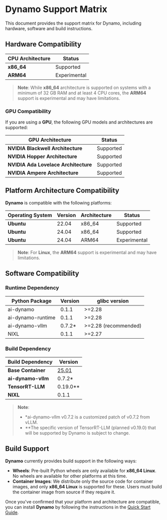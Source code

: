 # Dynamo Support Matrix

This document provides the support matrix for Dynamo, including hardware, software and build instructions.

## Hardware Compatibility


| **CPU Architecture**  | **Status**    |
|-----------------------|---------------|
| **x86_64**            | Supported     |
| **ARM64**             | Experimental  |

> **Note**: While **x86_64** architecture is supported on systems with a minimum of 32 GB RAM and at least 4 CPU cores, the **ARM64** support is experimental and may have limitations.

### GPU Compatibility

If you are using a **GPU**, the following GPU models and architectures are supported:

| **GPU Architecture**                | **Status**    |
|-------------------------------------|---------------|
| **NVIDIA Blackwell Architecture**   | Supported     |
| **NVIDIA Hopper Architecture**      | Supported     |
| **NVIDIA Ada Lovelace Architecture**| Supported     |
| **NVIDIA Ampere Architecture**      | Supported     |

## Platform Architecture Compatibility

**Dynamo** is compatible with the following platforms:

| **Operating System** | **Version** | **Architecture** | **Status**   |
|----------------------|-------------|------------------|--------------|
| **Ubuntu**           | 22.04       | x86_64           | Supported    |
| **Ubuntu**           | 24.04       | x86_64           | Supported    |
| **Ubuntu**           | 24.04       | ARM64            | Experimental |

> **Note**: For **Linux**, the **ARM64** support is experimental and may have limitations.

## Software Compatibility
### Runtime Dependency
| **Python Package** | **Version** | glibc version        |
|--------------------|-------------|----------------------|
| ai-dynamo          |    0.1.1    |     >=2.28           |
| ai-dynamo-runtime  |    0.1.1    |     >=2.28           |
| ai-dynamo-vllm     |    0.7.2*   | >=2.28 (recommended) |
| NIXL               |    0.1.1    |     >=2.27           |

### Build Dependency
| **Build Dependency** | **Version** |
|----------------------|-------------|
| **Base Container**   |    [25.01](https://hub.docker.com/layers/nvidia/cuda/12.8.1-runtime-ubuntu24.04/images/sha256-828c4d878adcaa4265d80c95d8ec877149b49bb2419a4cf3bb6aa889bbb7ca2e)    |
| **ai-dynamo-vllm**   |    0.7.2*   |
| **TensorRT-LLM**     |    0.19.0** |
| **NIXL**             |    0.1.1    |

> **Note**:
> - *ai-dynamo-vllm v0.7.2 is a customized patch of v0.7.2 from vLLM.
> - **The specific version of TensorRT-LLM (planned v0.19.0) that will be supported by Dynamo is subject to change.


## Build Support
**Dynamo** currently provides build support in the following ways:

- **Wheels**: Pre-built Python wheels are only available for **x86_64 Linux**. No wheels are available for other platforms at this time.
- **Container Images**: We distribute only the source code for container images, and only **x86_64 Linux** is supported for these. Users must build the container image from source if they require it.

Once you've confirmed that your platform and architecture are compatible, you can install **Dynamo** by following the instructions in the [Quick Start Guide](https://github.com/ai-dynamo/dynamo/blob/main/README.md#installation).
